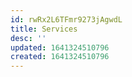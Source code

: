 ```yaml
---
id: rwRx2L6TFmr9273jAgwdL
title: Services
desc: ''
updated: 1641324510796
created: 1641324510796
---
```


